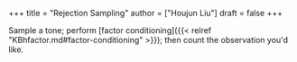 +++
title = "Rejection Sampling"
author = ["Houjun Liu"]
draft = false
+++

Sample a tone; perform [factor conditioning]({{< relref "KBhfactor.md#factor-conditioning" >}}); then count the observation you'd like.
